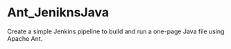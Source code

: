 # Ant_JeniknsJava
 Create a simple Jenkins pipeline to build and run a one-page Java file using Apache Ant.
